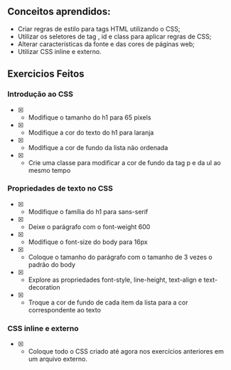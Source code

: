 ## Conceitos aprendidos:

 * Criar regras de estilo para tags HTML utilizando o CSS;
 * Utilizar os seletores de tag , id e class para aplicar regras de CSS;
 * Alterar características da fonte e das cores de páginas web;
 * Utilizar CSS inline e externo.


## Exercicios Feitos
### Introdução ao CSS

- [X] - Modifique o tamanho do h1 para 65 pixels
- [X] - Modifique a cor do texto do h1 para laranja
- [X] - Modifique a cor de fundo da lista não ordenada
- [X] - Crie uma classe para modificar a cor de fundo da tag p e da ul ao mesmo tempo
### Propriedades de texto no CSS
- [X] - Modifique o família do h1 para sans-serif
- [X] - Deixe o parágrafo com o font-weight 600
- [X] - Modifique o font-size do body para 16px
- [X] - Coloque o tamanho do parágrafo com o tamanho de 3 vezes o padrão do body
- [X] - Explore as propriedades font-style, line-height, text-align e text-decoration
- [X] - Troque a cor de fundo de cada item da lista para a cor correspondente ao texto
### CSS inline e externo
- [X] - Coloque todo o CSS criado até agora nos exercícios anteriores em um arquivo externo.
